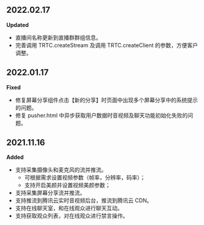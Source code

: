 <!--
 * @Description: TUIPusher 变更记录
 * @Date: 2021-12-21 17:14:18
 * @LastEditTime: 2022-02-17 17:46:01
-->

## 2022.02.17

**Updated**

- 直播间名称更新到直播群群组信息。
- 完善调用 TRTC.createStream 及调用 TRTC.createClient 的参数，方便客户调整。

## 2022.01.17

**Fixed**

- 修复屏幕分享组件点击【新的分享】时页面中出现多个屏幕分享中的系统提示的问题。
- 修复 pusher.html 中异步获取用户数据时音视频及聊天功能初始化失败的问题。

## 2021.11.16

**Added**

- 支持采集摄像头和麦克风的流并推流。
  + 可根据需求设置视频参数（帧率，分辨率，码率）；
  + 支持开启美颜并设置视频美颜参数；
- 支持采集屏幕分享流并推流。
- 支持推流到腾讯云实时音视频后台，推流到腾讯云 CDN。
- 支持在线聊天室，和在线观众进行聊天互动。
- 支持获取观众列表，对在线观众进行禁言操作。
